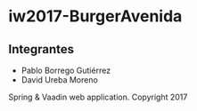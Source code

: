 # iw2017-BurgerAvenida

## Integrantes
- Pablo Borrego Gutiérrez
- David Ureba Moreno

Spring & Vaadin web application.
Copyright 2017
